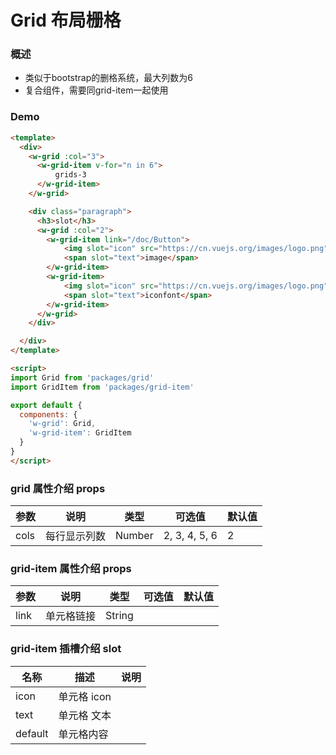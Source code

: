 #  Grid 布局栅格


### 概述

+ 类似于bootstrap的删格系统，最大列数为6
+ 复合组件，需要同grid-item一起使用

### Demo

```html
<template>
  <div>
    <w-grid :col="3">
      <w-grid-item v-for="n in 6">
          grids-3
      </w-grid-item>
    </w-grid>

    <div class="paragraph">
      <h3>slot</h3>
      <w-grid :col="2">
        <w-grid-item link="/doc/Button">
            <img slot="icon" src="https://cn.vuejs.org/images/logo.png">
            <span slot="text">image</span>
        </w-grid-item>
        <w-grid-item>
            <img slot="icon" src="https://cn.vuejs.org/images/logo.png">
            <span slot="text">iconfont</span>
        </w-grid-item>
      </w-grid>
    </div>

  </div>
</template>

<script>
import Grid from 'packages/grid'
import GridItem from 'packages/grid-item'

export default {
  components: {
    'w-grid': Grid,
    'w-grid-item': GridItem
  }
}
</script>

```

###  grid 属性介绍 props

| 参数     | 说明             | 类型       | 可选值        |  默认值    |
|---------|------------------|-----------|--------------|-----------|
| cols    | 每行显示列数	     | Number    |  2, 3, 4, 5, 6  |   2      |



###  grid-item 属性介绍 props

| 参数           | 说明            | 类型       | 可选值      |   默认值   |
|---------------|-----------------|-----------|------------|-----------|
| link          | 单元格链接        |  String   |            |           |


###  grid-item 插槽介绍 slot

| 名称      |  描述   | 说明        | 
|----------|---------|-------------|
| icon     | 单元格 icon  |           | 
| text     | 单元格 文本  |            | 
| default  | 单元格内容   |            | 
